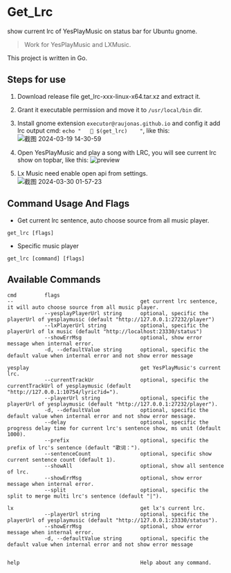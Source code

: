 # Get_Lrc
show current lrc of YesPlayMusic on status bar for Ubuntu gnome.

> Work for YesPlayMusic and LXMusic.

This project is written in Go.

## Steps for use
1. Download release file get_lrc-xxx-linux-x64.tar.xz and extract it.

2. Grant it executable permission and move it to `/usr/local/bin` dir.

3. Install gnome extension `executor@raujonas.github.io` and config it add lrc output cmd: `echo "   🎤 $(get_lrc)    "`, like this:
![截图 2024-03-19 14-30-59](https://github.com/MarsSwimmer/get_lrc/assets/146618222/6a0ce857-9951-4806-95ce-b72c4af59f1d)

4. Open YesPlayMusic and play a song with LRC, you will see current lrc show on topbar, like this:
![preview](https://github.com/MarsSwimmer/get_lrc/assets/146618222/b6e43f94-e9b3-41cb-9e08-06621d936c56)

5. Lx Music need enable open api from settings.
![截图 2024-03-30 01-57-23](https://github.com/MarsSwimmer/get_lrc/assets/146618222/802df09c-f1fc-49f3-8f11-558fce85dc43)


## Command Usage And Flags
- Get current lrc sentence, auto choose source from all music player.
```
get_lrc [flags]
```

- Specific music player
```
get_lrc [command] [flags] 
```

## Available Commands
```
cmd         flags  
--                                         get current lrc sentence, it will auto choose source from all music player.
            --yesplayPlayerUrl string      optional, specific the playerUrl of yesplaymusic (default "http://127.0.0.1:27232/player")
            --lxPlayerUrl string           optional, specific the playerUrl of lx music (default "http://localhost:23330/status")                            
            --showErrMsg                   optional, show error message when internal error.
            -d, --defaultValue string      optional, specific the default value when internal error and not show error message

yesplay                                    get YesPlayMusic's current lrc.
            --currentTrackUr               optional, specific the currentTrackUrl of yesplaymusic (default "http://127.0.0.1:10754/lyric?id=").
            --playerUrl string             optional, specific the playerUrl of yesplaymusic (default "http://127.0.0.1:27232/player").
            -d, --defaultValue             optional, specific the default value when internal error and not show error message.
            --delay                        optional, specific the progress delay time for current lrc's sentence show, ms unit (default 1000).
            --prefix                       optional, specific the prefix of lrc's sentence (default "歌词：").
            --sentenceCount                optional, specific show current sentence count (default 1).
            --showAll                      optional, show all sentence of lrc.
            --showErrMsg                   optional, show error message when internal error.
            --split                        optional, specific the split to merge multi lrc's sentence (default "|").

lx                                         get lx's current lrc.
            --playerUrl string             optional, specific the playerUrl of yesplaymusic (default "http://127.0.0.1:23330/status").
            --showErrMsg                   optional, show error message when internal error.
            -d, --defaultValue string      optional, specific the default value when internal error and not show error message


help                                       Help about any command.
```
